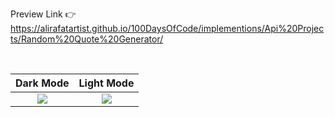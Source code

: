 Preview Link 👉 https://alirafatartist.github.io/100DaysOfCode/implementions/Api%20Projects/Random%20Quote%20Generator/

<br>

Dark Mode            |  Light Mode
:-------------------------:|:-------------------------:
![](https://github.com/alirafatartist/100DaysOfCode/assets/89305319/074270eb-a280-44db-8daa-51e81badd6e8)  |  ![](https://github.com/alirafatartist/100DaysOfCode/assets/89305319/66ebc1b3-668d-4952-ab41-9fe5de569753)

